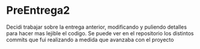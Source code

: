 # PreEntrega2

Decidi trabajar sobre la entrega anterior, modificando y puliendo detalles para hacer mas lejible el codigo.
Se puede ver en el repositorio los distintos commits que fui realizando a medida que avanzaba con el proyecto
